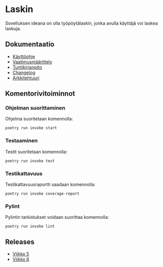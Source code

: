 # Laskin

Sovelluksen ideana on olla työpöytälaskin, jonka avulla käyttäjä voi laskea laskuja.

## Dokumentaatio

* [Käyttöohje](calculator/dokumentaatio/kayttoohje.md)
* [Vaatimusmäärittely](calculator/dokumentaatio/vaatimusmaarittely.md)
* [Tuntikirjanpito](calculator/dokumentaatio/tuntikirjanpito.md)
* [Changelog](calculator/dokumentaatio/changelog.md)
* [Arkkitehtuuri](calculator/dokumentaatio/arkkitehtuuri.md)


## Komentorivitoiminnot

### Ohjelman suorittaminen
Ohjelma suoritetaan komennolla:

`poetry run invoke start`

### Testaaminen
Testit suoritetaan komennolla:

`poetry run invoke test`

### Testikattavuus
Testikattavuusraportti saadaan komennolla:

`poetry run invoke coverage-report`

### Pylint
Pylintin tarkistukset voidaan suorittaa komennolla:

`poetry run invoke lint`

## Releases

* [Viikko 5](https://github.com/ainkeri/ot-harjoitustyo/releases/tag/viikko5)
* [Viikko 6](https://github.com/ainkeri/ot-harjoitustyo/releases/tag/viikko6)


